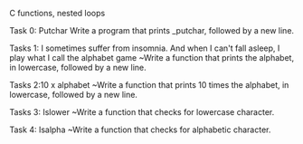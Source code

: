 C functions, nested loops

Task 0: Putchar
Write a program that prints _putchar, followed by a new line.

Tasks 1: I sometimes suffer from insomnia. And when I can't fall asleep, I play what I call the alphabet game
~Write a function that prints the alphabet, in lowercase, followed by a new line.

Tasks 2:10 x alphabet
~Write a function that prints 10 times the alphabet, in lowercase, followed by a new line.

Tasks 3: Islower
~Write a function that checks for lowercase character.

Task 4: Isalpha
~Write a function that checks for alphabetic character.


